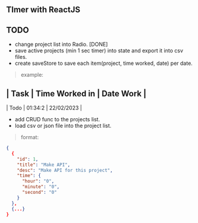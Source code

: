 ## TImer with ReactJS

## TODO
- change project list into Radio. [DONE]
- save active projects (min 1 sec timer) into state and export it into csv files.
- create saveStore to save each item(project, time worked, date) per date.
> example:

| Task | Time Worked in | Date Work |
-------------------------------------
| Todo | 01:34:2        | 22/02/2023 |

- add CRUD func to the projects list.
- load csv or json file into the project list.
> format: 
```json
{
  {
    "id": 1, 
    "title": "Make API",
    "desc": "Make API for this project",
    "time": {
      "hour": "0",
      "minute": "0",
      "second": "0"
    }
  },
  {...}
}

```
